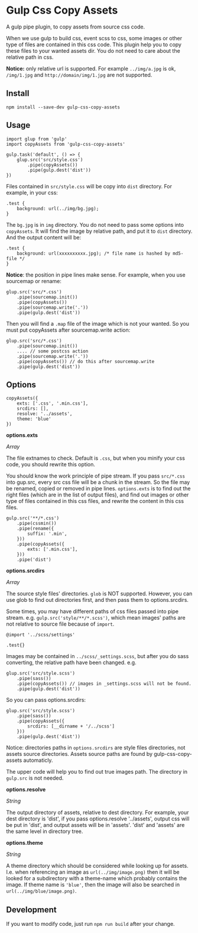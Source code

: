 # Gulp Css Copy Assets

A gulp pipe plugin, to copy assets from source css code.

When we use gulp to build css, event scss to css, some images or other type of files are contained in this css code.
This plugin help you to copy these files to your wanted assets dir.
You do not need to care about the relative path in css.

**Notice:** only relative url is supported. For example `../img/a.jpg` is ok, `/img/1.jpg` and `http://domain/img/1.jpg` are not supported.

## Install

```
npm install --save-dev gulp-css-copy-assets
```

## Usage

```
import glup from 'gulp'
import copyAssets from 'gulp-css-copy-assets'

gulp.task('default', () => {
    glup.src('src/style.css')
        .pipe(copyAssets())
        .pipe(gulp.dest('dist'))
})
```

Files contained in `src/style.css` will be copy into `dist` directory. For example, in your css:

```
.test {
    background: url(../img/bg.jpg);
}
```

The `bg.jpg` is in `img` directory. You do not need to pass some options into `copyAssets`. It will find the image by relative path, and put it to `dist` directory. And the output content will be:

```
.test {
    background: url(xxxxxxxxxx.jpg); /* file name is hashed by md5-file */
}
```

**Notice**: the position in pipe lines make sense. For example, when you use sourcemap or rename:

```
glup.src('src/*.css')
    .pipe(sourcemap.init())
    .pipe(copyAssets())
    .pipe(sourcemap.write('.'))
    .pipe(gulp.dest('dist'))
```

Then you will find a `.map` file of the image which is not your wanted. So you must put copyAssets after sourcemap.write action:

```
glup.src('src/*.css')
    .pipe(sourcemap.init())
    .... // some postcss action
    .pipe(sourcemap.write('.'))
    .pipe(copyAssets()) // do this after sourcemap.write
    .pipe(gulp.dest('dist'))
```

## Options

```
copyAssets({
    exts: ['.css', '.min.css'],
    srcdirs: [],
    resolve: '../assets',
    theme: 'blue'
})
```

**options.exts**

*Array*

The file extnames to check. Default is `.css`, but when you minify your css code, you should rewrite this option.

You should know the work principle of pipe stream. If you pass `src/*.css` into gup.src, every src css file will be a chunk in the stream. So the file may be renamed, copied or removed in pipe lines. `options.exts` is to find out the right files (which are in the list of output files), and find out images or other type of files contained in this css files, and rewrite the content in this css files.

```
gulp.src('**/*.css')
    .pipe(cssmin())
    .pipe(rename({
        suffix: '.min',
    }))
    .pipe(copyAssets({
        exts: ['.min.css'],
    }))
    .pipe('dist')
```

**options.srcdirs**

*Array*

The source style files' directories. `glob` is NOT supported.
However, you can use glob to find out directories first, and then pass them to options.srcdirs.

Some times, you may have different paths of css files passed into pipe stream. e.g. `gulp.src('style/**/*.scss')`, which mean images' paths are not relative to source file because of `import`.

```
@import '../scss/settings'

.test{}
```

Images may be contained in `../scss/_settings.scss`, but after you do sass converting, the relative path have been changed. e.g.

```
glup.src('src/style.scss')
    .pipe(sass())
    .pipe(copyAssets()) // images in _settings.scss will not be found.
    .pipe(gulp.dest('dist'))
```

So you can pass options.srcdirs:

```
glup.src('src/style.scss')
    .pipe(sass())
    .pipe(copyAssets({
        srcdirs: [__dirname + '/../scss']
    }))
    .pipe(gulp.dest('dist'))
```

Notice: directories paths in `options.srcdirs` are style files directories, not assets source directories. Assets source paths are found by gulp-css-copy-assets automaticly.

The upper code will help you to find out true images path. The directory in `gulp.src` is not needed.

**options.resolve**

*String*

The output directory of assets, relative to dest directory. For example, your dest directory is 'dist', if you pass options.resolve '../assets', output css will be put in 'dist', and output assets will be in 'assets'. 'dist' and 'assets' are the same level in directory tree.

**options.theme**

*String*

A theme directory which should be considered while looking up for assets. I.e. when referencing an image as `url(../img/image.png)` then it will be looked for a subdirectory with a theme-name which probably contains the image. If theme name is `'blue'`, then the image will also be searched in `url(../img/blue/image.png)`.

## Development

If you want to modify code, just run `npm run build` after your change.